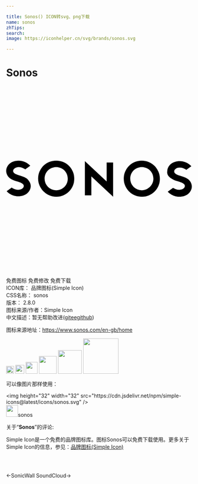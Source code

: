 ```yaml
---

title: Sonos() ICON转svg、png下载
name: sonos
zhTips: 
search: 
image: https://iconhelper.cn/svg/brands/sonos.svg

---
```


# Sonos  <small style="font-size: 60%;font-weight: 100"></small>

<div id="svg" class="svg-wrap">
<svg role="img" viewBox="0 0 24 24" xmlns="http://www.w3.org/2000/svg"><title>Sonos icon</title><path d="M12.988 12.36l-2.813-2.634v4.429h.837V11.7l2.813 2.633V9.905h-.837zM6.464 9.665A2.3 2.3 0 0 0 4.13 12c0 1.257 1.077 2.334 2.334 2.334A2.3 2.3 0 0 0 8.798 12a2.3 2.3 0 0 0-2.334-2.334m0 3.83A1.482 1.482 0 0 1 4.968 12c0-.838.658-1.496 1.496-1.496S7.96 11.162 7.96 12s-.658 1.496-1.496 1.496M2.694 12c-.24-.18-.54-.3-.958-.419-.838-.24-.838-.479-.838-.598 0-.24.299-.48.718-.48.36 0 .658.18.778.24l.06.06.658-.479-.06-.06s-.538-.598-1.436-.598c-.419 0-.838.12-1.137.359-.3.24-.479.598-.479.958s.18.718.479.957c.24.18.538.3.957.42.838.239.838.478.838.598 0 .239-.299.478-.718.478-.359 0-.658-.18-.778-.239l-.06-.06-.658.479.06.06s.538.598 1.436.598c.42 0 .838-.12 1.137-.359.3-.24.48-.598.48-.957 0-.36-.18-.659-.48-.958m14.843-2.334A2.3 2.3 0 0 0 15.202 12a2.337 2.337 0 0 0 2.334 2.334A2.3 2.3 0 0 0 19.87 12a2.337 2.337 0 0 0-2.334-2.334m0 3.83A1.482 1.482 0 0 1 16.04 12c0-.838.658-1.496 1.496-1.496s1.496.658 1.496 1.496-.718 1.496-1.496 1.496m3.77-1.556c.24.18.54.3.958.42.838.239.838.478.838.598 0 .239-.299.478-.718.478-.36 0-.658-.18-.778-.239h-.06l-.658.479.06.06s.538.598 1.436.598c.419 0 .838-.12 1.137-.359s.479-.598.479-.958-.18-.718-.479-.957c-.24-.18-.538-.3-.957-.42-.838-.239-.838-.478-.838-.598 0-.239.299-.478.718-.478.359 0 .658.18.778.239l.06.06.658-.479-.06-.06s-.538-.598-1.436-.598c-.42 0-.838.12-1.137.359-.3.24-.48.598-.48.957-.059.36.12.659.48.898"/></svg>
</div>
<detail full-name='sonos'></detail>

<div class="detail-page">
<p>
<span><span class="badge-success badge">免费图标</span> <span class="badge-success badge">免费修改</span>  <span class="badge-success badge">免费下载</span> </span>
<br/>
<span>
ICON库：
<span class="badge-secondary badge">品牌图标(Simple Icon)</span> 
</span>
<br/>
<span>
CSS名称：
<span class="badge-secondary badge">sonos</span> 
</span>

<br/>
<span>
版本：
<span class="badge-secondary badge">2.8.0</span> 
</span>
<br/>
<span>图标来源/作者：<span class="badge-light badge">Simple Icon</span></span> 
<br/>
<span class="zh-detail">中文描述：暂无<span class="help-link"><span>帮助改进</span>(<a href="https://gitee.com/liuwave/icon-helper/edit/master/json/brands/sonos.json" target="_blank" rel="noopener noreferrer">gitee</a><a href="https://github.com/liuwave/icon-helper/edit/master/json/brands/sonos.json" target="_blank" rel="noopener noreferrer">github</a></span>)</span><br/>
</p>
</div><div class="description description alert alert-light"><p>图标来源地址：<a href="https://www.sonos.com/en-gb/home" target="_blank" rel="noopener noreferrer">https://www.sonos.com/en-gb/home</a></p></div>
<div class="alert alert-dark">
<img height="21" width="21" src="https://cdn.jsdelivr.net/npm/simple-icons@latest/icons/sonos.svg" />
<img height="24" width="24" src="https://cdn.jsdelivr.net/npm/simple-icons@latest/icons/sonos.svg" />
<img height="32" width="32" src="https://cdn.jsdelivr.net/npm/simple-icons@latest/icons/sonos.svg" />
<img height="48" width="48" src="https://cdn.jsdelivr.net/npm/simple-icons@latest/icons/sonos.svg" />
<img height="64" width="64" src="https://cdn.jsdelivr.net/npm/simple-icons@latest/icons/sonos.svg" />
<img height="96" width="96" src="https://cdn.jsdelivr.net/npm/simple-icons@latest/icons/sonos.svg" />

</div>
<div>
  <p>可以像图片那样使用：    
  </p>
  <div class="alert alert-primary" style="font-size: 14px">
    &lt;img height="32" width="32" src="https://cdn.jsdelivr.net/npm/simple-icons@latest/icons/sonos.svg" /&gt;
    <copy-btn content='<img height="32" width="32" src="https://cdn.jsdelivr.net/npm/simple-icons@latest/icons/sonos.svg" />'></copy-btn>
  </div>
  <div class="alert alert-secondary">
    <img height="32" width="32" src="https://cdn.jsdelivr.net/npm/simple-icons@latest/icons/sonos.svg" />sonos
    <copy-btn content="sonos" btn-title="复制图标名称"></copy-btn>
  </div>
</div>
<div class="icon-detail__container">
<p>关于“<b>Sonos</b>”的评论:</p>
</div>
<Vssue title="关于“Sonos”的评论" />
<div><p>Simple Icon是一个免费的品牌图标库。图标Sonos可以免费下载使用。更多关于  Simple Icon的信息，参见：<a target="_blank" href="https://iconhelper.cn/brands.html">品牌图标(Simple Icon)</a>
</p></div>


<div style="padding:2rem 0 " class="page-nav"><p class="inner"><span class="prev">←<router-link to="/icon/sonicwall.html">SonicWall</router-link></span> <span class="next"><router-link to="/icon/soundcloud.html">SoundCloud</router-link>→</span></p></div>
